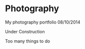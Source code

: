 Photography
===========

My photography portfolio
08/10/2014

Under Construction

Too many things to do
